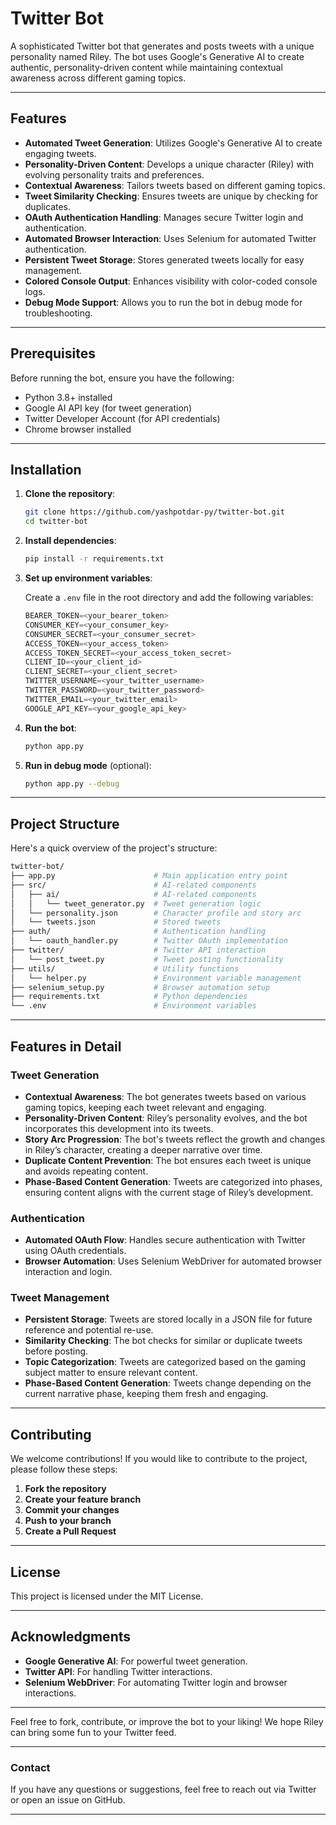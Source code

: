 # Twitter Bot

A sophisticated Twitter bot that generates and posts tweets with a unique personality named Riley. The bot uses Google's Generative AI to create authentic, personality-driven content while maintaining contextual awareness across different gaming topics.

---

## Features

- **Automated Tweet Generation**: Utilizes Google's Generative AI to create engaging tweets.
- **Personality-Driven Content**: Develops a unique character (Riley) with evolving personality traits and preferences.
- **Contextual Awareness**: Tailors tweets based on different gaming topics.
- **Tweet Similarity Checking**: Ensures tweets are unique by checking for duplicates.
- **OAuth Authentication Handling**: Manages secure Twitter login and authentication.
- **Automated Browser Interaction**: Uses Selenium for automated Twitter authentication.
- **Persistent Tweet Storage**: Stores generated tweets locally for easy management.
- **Colored Console Output**: Enhances visibility with color-coded console logs.
- **Debug Mode Support**: Allows you to run the bot in debug mode for troubleshooting.

---

## Prerequisites

Before running the bot, ensure you have the following:

- Python 3.8+ installed
- Google AI API key (for tweet generation)
- Twitter Developer Account (for API credentials)
- Chrome browser installed

---

## Installation

1. **Clone the repository**:

   ```bash
   git clone https://github.com/yashpotdar-py/twitter-bot.git
   cd twitter-bot
   ```

2. **Install dependencies**:

   ```bash
   pip install -r requirements.txt
   ```

3. **Set up environment variables**:

   Create a `.env` file in the root directory and add the following variables:

   ```python
   BEARER_TOKEN=<your_bearer_token>
   CONSUMER_KEY=<your_consumer_key>
   CONSUMER_SECRET=<your_consumer_secret>
   ACCESS_TOKEN=<your_access_token>
   ACCESS_TOKEN_SECRET=<your_access_token_secret>
   CLIENT_ID=<your_client_id>
   CLIENT_SECRET=<your_client_secret>
   TWITTER_USERNAME=<your_twitter_username>
   TWITTER_PASSWORD=<your_twitter_password>
   TWITTER_EMAIL=<your_twitter_email>
   GOOGLE_API_KEY=<your_google_api_key>
   ```

4. **Run the bot**:

   ```bash
   python app.py
   ```

5. **Run in debug mode** (optional):

   ```bash
   python app.py --debug
   ```

---

## Project Structure

Here's a quick overview of the project's structure:

```bash
twitter-bot/
├── app.py                      # Main application entry point
├── src/                        # AI-related components
│   ├── ai/                     # AI-related components
│   │   └── tweet_generator.py  # Tweet generation logic
│   └── personality.json        # Character profile and story arc
│   └── tweets.json             # Stored tweets
├── auth/                       # Authentication handling
│   └── oauth_handler.py        # Twitter OAuth implementation
├── twitter/                    # Twitter API interaction
│   └── post_tweet.py           # Tweet posting functionality
├── utils/                      # Utility functions
│   └── helper.py               # Environment variable management
├── selenium_setup.py           # Browser automation setup
├── requirements.txt            # Python dependencies
└── .env                        # Environment variables
```

---

## Features in Detail

### Tweet Generation
- **Contextual Awareness**: The bot generates tweets based on various gaming topics, keeping each tweet relevant and engaging.
- **Personality-Driven Content**: Riley’s personality evolves, and the bot incorporates this development into its tweets.
- **Story Arc Progression**: The bot's tweets reflect the growth and changes in Riley’s character, creating a deeper narrative over time.
- **Duplicate Content Prevention**: The bot ensures each tweet is unique and avoids repeating content.
- **Phase-Based Content Generation**: Tweets are categorized into phases, ensuring content aligns with the current stage of Riley’s development.

### Authentication
- **Automated OAuth Flow**: Handles secure authentication with Twitter using OAuth credentials.
- **Browser Automation**: Uses Selenium WebDriver for automated browser interaction and login.

### Tweet Management
- **Persistent Storage**: Tweets are stored locally in a JSON file for future reference and potential re-use.
- **Similarity Checking**: The bot checks for similar or duplicate tweets before posting.
- **Topic Categorization**: Tweets are categorized based on the gaming subject matter to ensure relevant content.
- **Phase-Based Content Generation**: Tweets change depending on the current narrative phase, keeping them fresh and engaging.

---

## Contributing

We welcome contributions! If you would like to contribute to the project, please follow these steps:

1. **Fork the repository**
2. **Create your feature branch**
3. **Commit your changes**
4. **Push to your branch**
5. **Create a Pull Request**

---

## License

This project is licensed under the MIT License.

---

## Acknowledgments

- **Google Generative AI**: For powerful tweet generation.
- **Twitter API**: For handling Twitter interactions.
- **Selenium WebDriver**: For automating Twitter login and browser interactions.

---

Feel free to fork, contribute, or improve the bot to your liking! We hope Riley can bring some fun to your Twitter feed.

---

### Contact

If you have any questions or suggestions, feel free to reach out via Twitter or open an issue on GitHub.

---